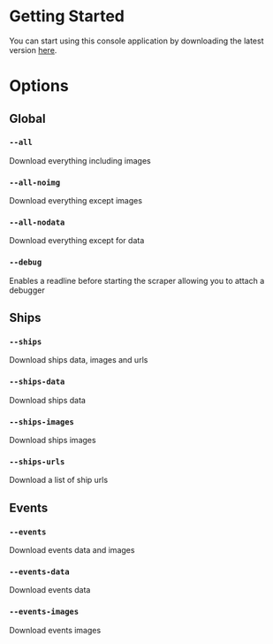 # Getting Started
You can start using this console application by downloading the latest version [here](https://github.com/Myuuiii/AzurLaneWikiScraper/releases).

# Options

## Global
### `--all`
Download everything including images

### `--all-noimg`
Download everything except images

### `--all-nodata`
Download everything except for data

### `--debug`
Enables a readline before starting the scraper allowing you to attach a debugger

## Ships
### `--ships`
Download ships data, images and urls

### `--ships-data`
Download ships data

### `--ships-images`
Download ships images

### `--ships-urls`
Download a list of ship urls 

## Events
### `--events`
Download events data and images

### `--events-data`
Download events data

### `--events-images`
Download events images